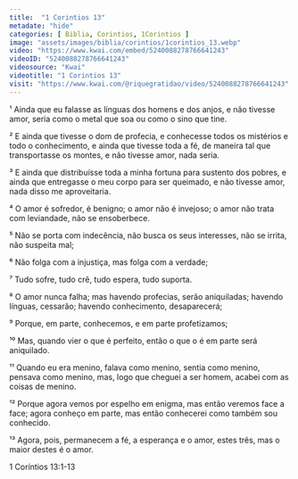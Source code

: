 ```yaml
---
title:  "1 Corintios 13"
metadate: "hide"
categories: [ Biblia, Corintios, 1Corintios ]
image: "assets/images/biblia/corintios/1corintios_13.webp"
video: "https://www.kwai.com/embed/5240088278766641243"
videoID: "5240088278766641243"
videosource: "Kwai"
videotitle: "1 Corintios 13"
visit: "https://www.kwai.com/@riquegratidao/video/5240088278766641243"
---
```




¹ Ainda que eu falasse as línguas dos homens e dos anjos, e não tivesse amor, seria como o metal que soa ou como o sino que tine.

² E ainda que tivesse o dom de profecia, e conhecesse todos os mistérios e todo o conhecimento, e ainda que tivesse toda a fé, de maneira tal que transportasse os montes, e não tivesse amor, nada seria.

³ E ainda que distribuísse toda a minha fortuna para sustento dos pobres, e ainda que entregasse o meu corpo para ser queimado, e não tivesse amor, nada disso me aproveitaria.

⁴ O amor é sofredor, é benigno; o amor não é invejoso; o amor não trata com leviandade, não se ensoberbece.

⁵ Não se porta com indecência, não busca os seus interesses, não se irrita, não suspeita mal;

⁶ Não folga com a injustiça, mas folga com a verdade;

⁷ Tudo sofre, tudo crê, tudo espera, tudo suporta.

⁸ O amor nunca falha; mas havendo profecias, serão aniquiladas; havendo línguas, cessarão; havendo conhecimento, desaparecerá;

⁹ Porque, em parte, conhecemos, e em parte profetizamos;

¹⁰ Mas, quando vier o que é perfeito, então o que o é em parte será aniquilado.

¹¹ Quando eu era menino, falava como menino, sentia como menino, pensava como menino, mas, logo que cheguei a ser homem, acabei com as coisas de menino.

¹² Porque agora vemos por espelho em enigma, mas então veremos face a face; agora conheço em parte, mas então conhecerei como também sou conhecido.

¹³ Agora, pois, permanecem a fé, a esperança e o amor, estes três, mas o maior destes é o amor. 


1 Coríntios 13:1-13


